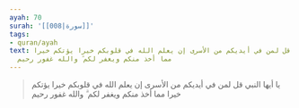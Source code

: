 ```yaml
---
ayah: 70
surah: '[[008|سورة]]'
tags:
- quran/ayah
text: يا أيها النبي قل لمن في أيديكم من الأسرى إن يعلم الله في قلوبكم خيرا يؤتكم خيرا
  مما أخذ منكم ويغفر لكم ۗ والله غفور رحيم
---
```

> يا أيها النبي قل لمن في أيديكم من الأسرى إن يعلم الله في قلوبكم خيرا يؤتكم خيرا مما أخذ منكم ويغفر لكم ۗ والله غفور رحيم

